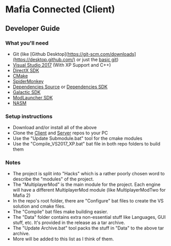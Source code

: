 # Mafia Connected (Client)
## Developer Guide

### What you'll need
* Git (like [Github Desktop](https://git-scm.com/downloads](https://desktop.github.com/) or just the [basic git](https://git-scm.com/downloads))
* [Visual Studio 2017](https://www.visualstudio.com/downloads/) (With XP Support and C++)
* [DirectX SDK](https://www.microsoft.com/en-gb/download/details.aspx?id=6812)
* [CMake](https://cmake.org/download/)
* [SpiderMonkey](https://github.com/jack9267/SpiderMonkey)
* [Dependencies Source](https://github.com/jack9267/Dependencies) or [Dependencies SDK](https://www.dropbox.com/s/g4xynz3hwlq7nud/Dependencies-31-05-2022.exe?dl=1)
* [Galactic SDK](https://www.dropbox.com/s/if6vi8tux8hy0mb/Galactic%20SDK.exe?dl=1)
* [ModLauncher SDK](https://www.dropbox.com/s/prdanh15gqgcnxe/Mod%20Launcher%20SDK.exe?dl=1)
* [NASM](https://www.nasm.us/pub/nasm/releasebuilds/?C=M;O=D)

### Setup instructions
* Download and/or install all of the above
* Clone the [Client](https://github.com/mafiaconnected/MafiaC) and [Server](https://github.com/mafiaconnected/MafiaC-Server) repos to your PC
* Use the "Update Submodule.bat" tool for the cmake modules
* Use the "Compile_VS2017_XP.bat" bat file in both repo folders to build them

### Notes
* The project is split into "Hacks" which is a rather poorly chosen word to describe the "modules" of the project.
* The "MultiplayerMod" is the main module for the project. Each engine will have a different MultiplayerMod module (like MultiplayerModTwo for Mafia 2)
* In the repo's root folder, there are "Configure" bat files to create the VS solution and cmake files.
* The "Compile" bat files make building easier.
* The "Data" folder contains extra non-essential stuff like Languages, GUI stuff, etc. It's provided in the release as a tar archive.
* The "Update Archive.bat" tool packs the stuff in "Data" to the above tar archive.
* More will be added to this list as I think of them.
